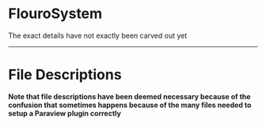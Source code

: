 # FlouroSystem
The exact details have not exactly been carved out yet
***
# File Descriptions
**Note that file descriptions have been deemed necessary because
of the confusion that sometimes happens because of the many files needed to
setup a Paraview plugin correctly**


